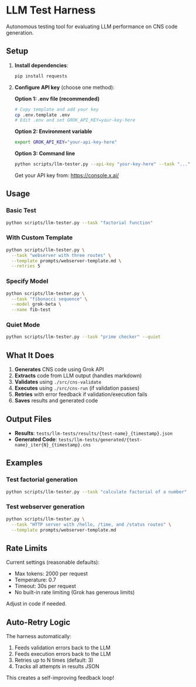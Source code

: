 # LLM Test Harness

Autonomous testing tool for evaluating LLM performance on CNS code generation.

## Setup

1. **Install dependencies**:
   ```bash
   pip install requests
   ```

2. **Configure API key** (choose one method):

   **Option 1: .env file (recommended)**
   ```bash
   # Copy template and add your key
   cp .env.template .env
   # Edit .env and set GROK_API_KEY=your-key-here
   ```

   **Option 2: Environment variable**
   ```bash
   export GROK_API_KEY="your-api-key-here"
   ```
   
   **Option 3: Command line**
   ```bash
   python scripts/llm-tester.py --api-key "your-key-here" --task "..."
   ```

   Get your API key from: https://console.x.ai/

## Usage

### Basic Test
```bash
python scripts/llm-tester.py --task "factorial function"
```

### With Custom Template
```bash
python scripts/llm-tester.py \
  --task "webserver with three routes" \
  --template prompts/webserver-template.md \
  --retries 5
```

### Specify Model
```bash
python scripts/llm-tester.py \
  --task "fibonacci sequence" \
  --model grok-beta \
  --name fib-test
```

### Quiet Mode
```bash
python scripts/llm-tester.py --task "prime checker" --quiet
```

## What It Does

1. **Generates** CNS code using Grok API
2. **Extracts** code from LLM output (handles markdown)
3. **Validates** using `./src/cns-validate`
4. **Executes** using `./src/cns-run` (if validation passes)
5. **Retries** with error feedback if validation/execution fails
6. **Saves** results and generated code

## Output Files

- **Results**: `tests/llm-tests/results/{test-name}_{timestamp}.json`
- **Generated Code**: `tests/llm-tests/generated/{test-name}_iter{N}_{timestamp}.cns`

## Examples

### Test factorial generation
```bash
python scripts/llm-tester.py --task "calculate factorial of a number"
```

### Test webserver generation
```bash
python scripts/llm-tester.py \
  --task "HTTP server with /hello, /time, and /status routes" \
  --template prompts/webserver-template.md
```

## Rate Limits

Current settings (reasonable defaults):
- Max tokens: 2000 per request
- Temperature: 0.7
- Timeout: 30s per request
- No built-in rate limiting (Grok has generous limits)

Adjust in code if needed.

## Auto-Retry Logic

The harness automatically:
1. Feeds validation errors back to the LLM
2. Feeds execution errors back to the LLM
3. Retries up to N times (default: 3)
4. Tracks all attempts in results JSON

This creates a self-improving feedback loop!
